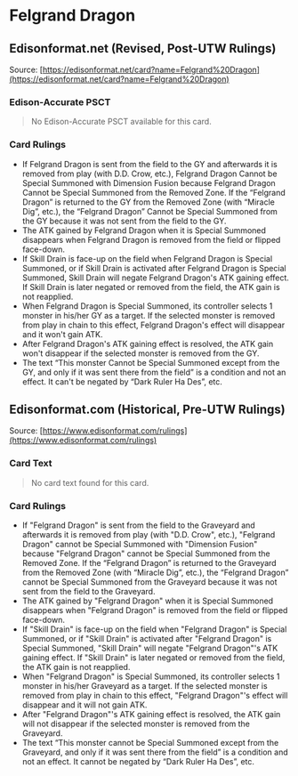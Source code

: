 # Felgrand Dragon

## Edisonformat.net (Revised, Post-UTW Rulings)

Source: [https://edisonformat.net/card?name=Felgrand%20Dragon](https://edisonformat.net/card?name=Felgrand%20Dragon)

### Edison-Accurate PSCT

> No Edison-Accurate PSCT available for this card.

### Card Rulings

*   If Felgrand Dragon is sent from the field to the GY and afterwards it is removed from play (with D.D. Crow, etc.), Felgrand Dragon Cannot be Special Summoned with Dimension Fusion because Felgrand Dragon Cannot be Special Summoned from the Removed Zone. If the “Felgrand Dragon” is returned to the GY from the Removed Zone (with “Miracle Dig”, etc.), the “Felgrand Dragon” Cannot be Special Summoned from the GY because it was not sent from the field to the GY.
*   The ATK gained by Felgrand Dragon when it is Special Summoned disappears when Felgrand Dragon is removed from the field or flipped face-down.
*   If Skill Drain is face-up on the field when Felgrand Dragon is Special Summoned, or if Skill Drain is activated after Felgrand Dragon is Special Summoned, Skill Drain will negate Felgrand Dragon's ATK gaining effect. If Skill Drain is later negated or removed from the field, the ATK gain is not reapplied.
*   When Felgrand Dragon is Special Summoned, its controller selects 1 monster in his/her GY as a target. If the selected monster is removed from play in chain to this effect, Felgrand Dragon's effect will disappear and it won't gain ATK.
*   After Felgrand Dragon's ATK gaining effect is resolved, the ATK gain won't disappear if the selected monster is removed from the GY.
*   The text “This monster Cannot be Special Summoned except from the GY, and only if it was sent there from the field” is a condition and not an effect. It can't be negated by “Dark Ruler Ha Des”, etc.


## Edisonformat.com (Historical, Pre-UTW Rulings)

Source: [https://www.edisonformat.com/rulings](https://www.edisonformat.com/rulings)

### Card Text

> No card text found for this card.

### Card Rulings

*   If "Felgrand Dragon" is sent from the field to the Graveyard and afterwards it is removed from play (with "D.D. Crow", etc.), "Felgrand Dragon" cannot be Special Summoned with "Dimension Fusion" because "Felgrand Dragon" cannot be Special Summoned from the Removed Zone. If the “Felgrand Dragon” is returned to the Graveyard from the Removed Zone (with “Miracle Dig”, etc.), the “Felgrand Dragon” cannot be Special Summoned from the Graveyard because it was not sent from the field to the Graveyard.
*   The ATK gained by "Felgrand Dragon" when it is Special Summoned disappears when "Felgrand Dragon" is removed from the field or flipped face-down.
*   If "Skill Drain" is face-up on the field when "Felgrand Dragon" is Special Summoned, or if "Skill Drain" is activated after "Felgrand Dragon" is Special Summoned, "Skill Drain" will negate "Felgrand Dragon"'s ATK gaining effect. If "Skill Drain" is later negated or removed from the field, the ATK gain is not reapplied.
*   When "Felgrand Dragon" is Special Summoned, its controller selects 1 monster in his/her Graveyard as a target. If the selected monster is removed from play in chain to this effect, "Felgrand Dragon"'s effect will disappear and it will not gain ATK.
*   After "Felgrand Dragon"'s ATK gaining effect is resolved, the ATK gain will not disappear if the selected monster is removed from the Graveyard.
*   The text “This monster cannot be Special Summoned except from the Graveyard, and only if it was sent there from the field” is a condition and not an effect. It cannot be negated by “Dark Ruler Ha Des”, etc.


